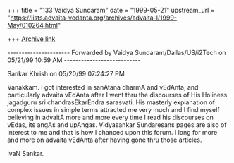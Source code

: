 +++
title = "133 Vaidya Sundaram"
date = "1999-05-21"
upstream_url = "https://lists.advaita-vedanta.org/archives/advaita-l/1999-May/010264.html"

+++
[Archive link](https://lists.advaita-vedanta.org/archives/advaita-l/1999-May/010264.html)

---------------------- Forwarded by Vaidya Sundaram/Dallas/US/i2Tech on 05/21/99
10:59 AM ---------------------------


Sankar Khrish <kssubramanian at yahoo.com> on 05/20/99 07:24:27 PM

Vanakkam.
I got interested in sanAtana dharmA and vEdAnta, and particularly
advaita vEdAnta after I went thru the discourses of His Holiness
jagadguru sri chandrasEkarEndra sarasvati.  His masterly explanation of
complex issues in simple terms attracted me very much and I find myself
believing in advaitA more and more every time I read his discourses on
vEdas, its angAs and upAngas.  Vidyasankar Sundaresans pages are also
of interest to me and that is how I chanced upon this forum.
I long for more and more on advaita vEdAnta after having gone thru
those articles.

ivaN
Sankar.

